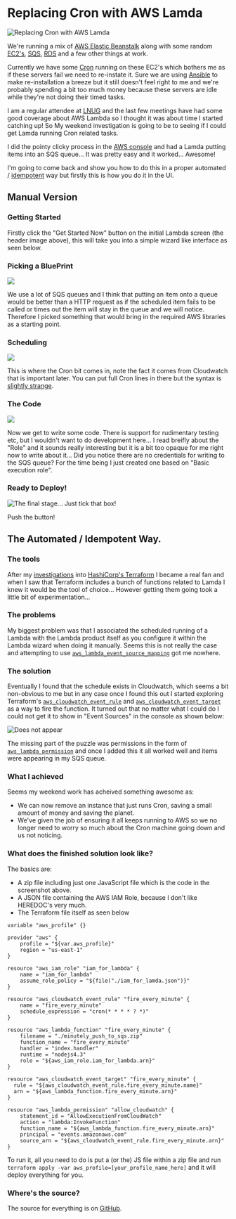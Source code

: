 # Replacing Cron with AWS Lamda

![Replacing Cron with AWS Lamda](./img/intro.png)

We're running a mix of [AWS Elastic Beanstalk](https://aws.amazon.com/elasticbeanstalk/) along with some random [EC2's](https://aws.amazon.com/ec2/), [SQS](https://aws.amazon.com/sqs/), [RDS](https://aws.amazon.com/rds/) and a few other things at work.

Currently we have some [Cron](https://en.wikipedia.org/wiki/Cron) running on these EC2's which bothers me as if these servers fail we need to re-instate it. Sure we are using [Ansible](https://www.ansible.com/) to make re-installation a breeze but it still doesn't feel right to me and we're probably spending a bit too much money because these servers are idle while they're not doing their timed tasks.

I am a regular attendee at [LNUG](http://lnug.org) and the last few meetings have had some good coverage about AWS Lambda so I thought it was about time I started catching up! So My weekend investigation is going to be to seeing if I could get Lamda running Cron related tasks.

I did the pointy clicky process in the [AWS console](https://aws.amazon.com/console/) and had a Lamda putting items into an SQS queue... It was pretty easy and it worked... Awesome!

I'm going to come back and show you how to do this in a proper automated / [idempotent](http://stackoverflow.com/questions/1077412/what-is-an-idempotent-operation) way but firstly this is how you do it in the UI.

## Manual Version

### Getting Started

Firstly click the "Get Started Now" button on the initial Lambda screen (the header image above), this will take you into a simple wizard like interface as seen below.

### Picking a BluePrint

![](./img/1.png)

We use a lot of SQS queues and I think that putting an item onto a queue would be better than a HTTP request as if the scheduled item fails to be called or times out the item will stay in the queue and we will notice. Therefore I picked something that would bring in the required AWS libraries as a starting point.

### Scheduling

![](./img/2.png)

This is where the Cron bit comes in, note the fact it comes from Cloudwatch that is important later. You can put full Cron lines in there but the syntax is [slightly strange](https://docs.aws.amazon.com/AmazonCloudWatch/latest/DeveloperGuide/ScheduledEvents.html#CronExpressions).

### The Code

![](./img/3.png)

Now we get to write some code. There is support for rudimentary testing etc, but I wouldn't want to do development here... I read breifly about the "Role" and it sounds really interesting but it is a bit too opaque for me right now to write about it... Did you notice there are no credentials for writing to the SQS queue? For the time being I just created one based on "Basic execution role".

### Ready to Deploy!

![The final stage... Just tick that box!](./img/4.png)

Push the button!

## The Automated / Idempotent Way.

### The tools

After my [investigations](http://keyboardwritescode.blogspot.com/2016/04/investigating-hashicorp-terraform.html) into [HashiCorp's Terraform](http://www.terraform.io/) I became a real fan and when I saw that Terraform includes a bunch of functions related to Lamda I knew it would be the tool of choice... However getting them going took a little bit of experimentation...

### The problems

My biggest problem was that I associated the scheduled running of a Lambda with the Lambda product itself as you configure it within the Lambda wizard when doing it manually. Seems this is not really the case and attempting to use [`aws_lambda_event_source_mapping`](https://www.terraform.io/docs/providers/aws/r/lambda_event_source_mapping.html) got me nowhere.

### The solution

Eventually I found that the schedule exists in Cloudwatch, which seems a bit non-obvious to me but in any case once I found this out I started exploring Terraform's [`aws_cloudwatch_event_rule`](https://www.terraform.io/docs/providers/aws/r/cloudwatch_event_rule.html) and [`aws_cloudwatch_event_target`](https://www.terraform.io/docs/providers/aws/r/cloudwatch_event_rule.html) as a way to fire the function. It turned out that no matter what I could do I could not get it to show in "Event Sources" in the console as shown below:

![Does not appear](./img/5.png)

The missing part of the puzzle was permissions in the form of [`aws_lambda_permission`](https://www.terraform.io/docs/providers/aws/r/lambda_permission.html) and once I added this it all worked well and items were appearing in my SQS queue.

### What I achieved

Seems my weekend work has acheived something awesome as:

 * We can now remove an instance that just runs Cron, saving a small amount of money and saving the planet.
 * We've given the job of ensuring it all keeps running to AWS so we no longer need to worry so much about the Cron machine going down and us not noticing.

### What does the finished solution look like?

The basics are:

 * A zip file including just one JavaScript file which is the code in the screenshot above.
 * A JSON file containing the AWS IAM Role, because I don't like HEREDOC's very much.
 * The Terraform file itself as seen below

```
variable "aws_profile" {}

provider "aws" {
    profile = "${var.aws_profile}"
    region = "us-east-1"
}

resource "aws_iam_role" "iam_for_lambda" {
    name = "iam_for_lambda"
    assume_role_policy = "${file("./iam_for_lamda.json")}"
}

resource "aws_cloudwatch_event_rule" "fire_every_minute" {
    name = "fire_every_minute"
    schedule_expression = "cron(* * * * ? *)"
}

resource "aws_lambda_function" "fire_every_minute" {
    filename = "./minutely_push_to_sqs.zip"
    function_name = "fire_every_minute"
    handler = "index.handler"
    runtime = "nodejs4.3"
    role = "${aws_iam_role.iam_for_lambda.arn}"
}

resource "aws_cloudwatch_event_target" "fire_every_minute" {
  rule = "${aws_cloudwatch_event_rule.fire_every_minute.name}"
  arn = "${aws_lambda_function.fire_every_minute.arn}"
}

resource "aws_lambda_permission" "allow_cloudwatch" {
    statement_id = "AllowExecutionFromCloudWatch"
    action = "lambda:InvokeFunction"
    function_name = "${aws_lambda_function.fire_every_minute.arn}"
    principal = "events.amazonaws.com"
    source_arn = "${aws_cloudwatch_event_rule.fire_every_minute.arn}"
}
```

To run it, all you need to do is put a (or the) JS file within a zip file and run `terraform apply -var aws_profile=[your_profile_name_here]` and it will deploy everything for you.

### Where's the source?

The source for everything is on [GitHub](https://github.com/forbesmyester/aws-lambda-cron).
